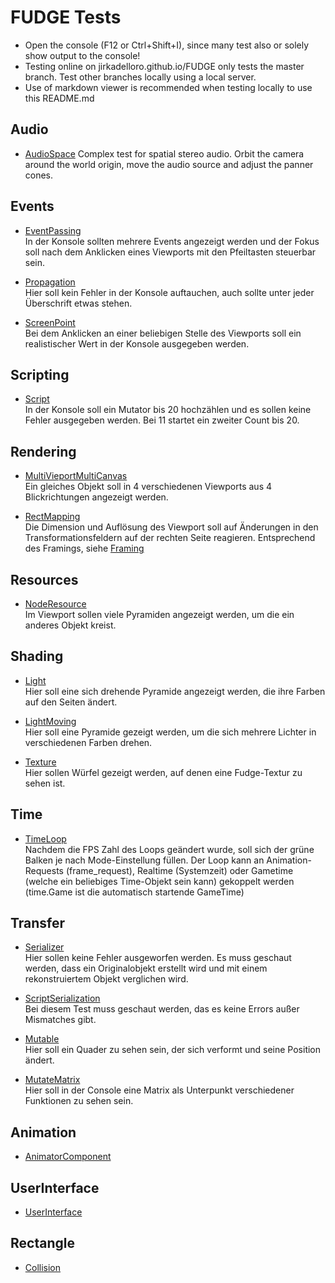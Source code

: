 # FUDGE Tests
- Open the console (F12 or Ctrl+Shift+I), since many test also or solely show output to the console!
- Testing online on jirkadelloro.github.io/FUDGE only tests the master branch. Test other branches locally using a local server.
- Use of markdown viewer is recommended when testing locally to use this README.md

## Audio
- [AudioSpace](Audio/AudioSpace/index.html)
Complex test for spatial stereo audio. Orbit the camera around the world origin, move the audio source and adjust the panner cones.

## Events
- [EventPassing](Events/EventPassing/index.html)   
In der Konsole sollten mehrere Events angezeigt werden und der Fokus soll nach dem Anklicken eines Viewports mit den Pfeiltasten steuerbar sein.

- [Propagation](Events/Propagation/index.html)   
Hier soll kein Fehler in der Konsole auftauchen, auch sollte unter jeder Überschrift etwas stehen.

- [ScreenPoint](Events/ScreenPoint/index.html)  
Bei dem Anklicken an einer beliebigen Stelle des Viewports soll ein realistischer Wert in der Konsole ausgegeben werden.

## Scripting
- [Script](Scripting/index.html)  
In der Konsole soll ein Mutator bis 20 hochzählen und es sollen keine Fehler ausgegeben werden. Bei 11 startet ein zweiter Count bis 20.
## Rendering
- [MultiVieportMultiCanvas](WebGL/MultiViewportMultiCanvas/index.html)  
  Ein gleiches Objekt soll in 4 verschiedenen Viewports aus 4 Blickrichtungen angezeigt werden.

- [RectMapping](WebGL/TestRectMapping/index.html)  
Die Dimension und Auflösung des Viewport soll auf Änderungen in den Transformationsfeldern auf der rechten Seite reagieren. Entsprechend des Framings, siehe [Framing](../Documentation/Design/Framing.svg)
## Resources
- [NodeResource](Resources/NodeResource/index.html)   
Im Viewport sollen viele Pyramiden angezeigt werden, um die ein anderes Objekt kreist.
## Shading
- [Light](Shading/Light/Light.html)  
Hier soll eine sich drehende Pyramide angezeigt werden, die ihre Farben auf den Seiten ändert.
- [LightMoving](Shading/LightMoving/LightMoving.html)     
Hier soll eine Pyramide gezeigt werden, um die sich mehrere Lichter in verschiedenen Farben drehen.

- [Texture](Shading/Textures/TextureTest.html)   
Hier sollen Würfel gezeigt werden, auf denen eine Fudge-Textur zu sehen ist.
## Time
- [TimeLoop](Time/index.html)   
Nachdem die FPS Zahl des Loops geändert wurde, soll sich der grüne Balken je nach Mode-Einstellung füllen. Der Loop kann an Animation-Requests (frame_request), Realtime (Systemzeit) oder Gametime (welche ein beliebiges Time-Objekt sein kann) gekoppelt werden (time.Game ist die automatisch startende GameTime)
## Transfer
- [Serializer](Transfer/Serializer/index.html)  
Hier sollen keine Fehler ausgeworfen werden. Es muss geschaut werden, dass ein Originalobjekt erstellt wird und mit einem rekonstruiertem Objekt verglichen wird.

- [ScriptSerialization](Transfer/ScriptSerialization/index.html)  
Bei diesem Test muss geschaut werden, das es keine Errors außer Mismatches gibt.

- [Mutable](Transfer/Mutable/index.html)  
Hier soll ein Quader zu sehen sein, der sich verformt und seine Position ändert.

- [MutateMatrix](Transfer/MutateMatrix/index.html)  
Hier soll in der Console eine Matrix als Unterpunkt verschiedener Funktionen zu sehen sein.  

## Animation
- [AnimatorComponent](Animation/AnimatorComponent/index.html)  
## UserInterface
- [UserInterface](UserInterface/scr/app.html)
## Rectangle
- [Collision](Rectangles/Collision)
